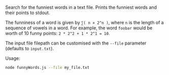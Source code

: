 Search for the funniest words in a text file. Prints the funniest words and their points to stdout.

The funniness of a word is given by `∑( n × 2^n )`, where `n` is the length of a sequence of vowels in a word. For example, the word `foobar` would be worth of 10 funny points: `2 * 2^2 + 1 * 2^1 = 10`.

The input file filepath can be customised with the `--file` parameter (defaults to `input.txt`).

Usage:

```bash
node funnyWords.js --file my_file.txt
```
